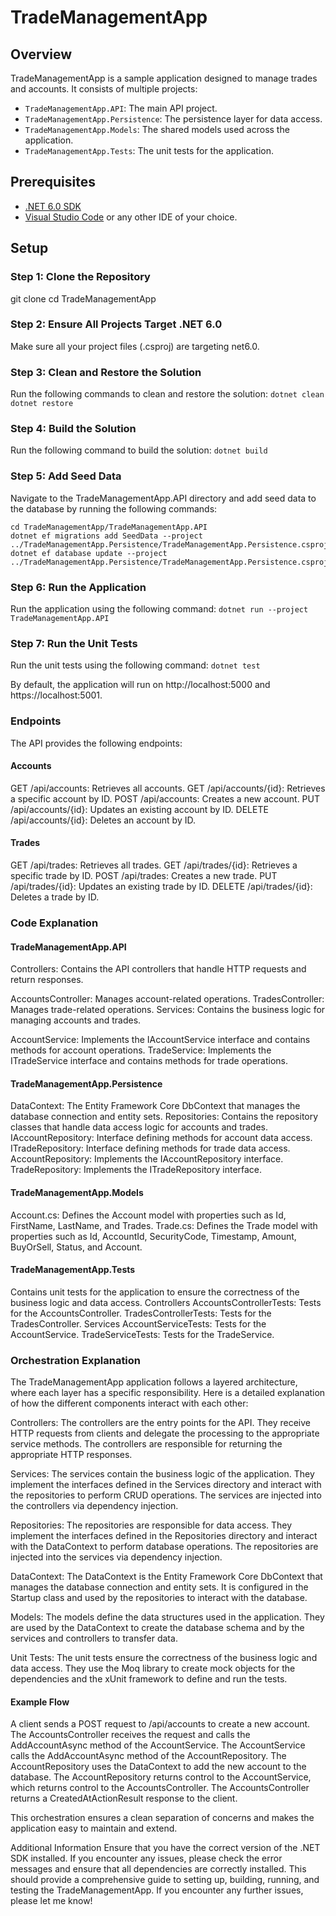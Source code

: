 # TradeManagementApp

## Overview

TradeManagementApp is a sample application designed to manage trades and accounts. It consists of multiple projects:
- `TradeManagementApp.API`: The main API project.
- `TradeManagementApp.Persistence`: The persistence layer for data access.
- `TradeManagementApp.Models`: The shared models used across the application.
- `TradeManagementApp.Tests`: The unit tests for the application.

## Prerequisites

- [.NET 6.0 SDK](https://dotnet.microsoft.com/download/dotnet/6.0)
- [Visual Studio Code](https://code.visualstudio.com/) or any other IDE of your choice.


## Setup

### Step 1: Clone the Repository

git clone <repository-url>
cd TradeManagementApp

### Step 2: Ensure All Projects Target .NET 6.0
Make sure all your project files (.csproj) are targeting net6.0.

### Step 3: Clean and Restore the Solution
Run the following commands to clean and restore the solution:
```dotnet clean dotnet restore```

### Step 4: Build the Solution
Run the following command to build the solution:
```dotnet build```

### Step 5: Add Seed Data
Navigate to the TradeManagementApp.API directory and add seed data to the database by running the following commands:

```
cd TradeManagementApp/TradeManagementApp.API
dotnet ef migrations add SeedData --project ../TradeManagementApp.Persistence/TradeManagementApp.Persistence.csproj
dotnet ef database update --project ../TradeManagementApp.Persistence/TradeManagementApp.Persistence.csproj
```

### Step 6: Run the Application
Run the application using the following command:
```dotnet run --project TradeManagementApp.API```

### Step 7: Run the Unit Tests
Run the unit tests using the following command:
```dotnet test```

By default, the application will run on http://localhost:5000 and https://localhost:5001.

### Endpoints
The API provides the following endpoints:

#### Accounts
GET /api/accounts: Retrieves all accounts.
GET /api/accounts/{id}: Retrieves a specific account by ID.
POST /api/accounts: Creates a new account.
PUT /api/accounts/{id}: Updates an existing account by ID.
DELETE /api/accounts/{id}: Deletes an account by ID.
####  Trades
GET /api/trades: Retrieves all trades.
GET /api/trades/{id}: Retrieves a specific trade by ID.
POST /api/trades: Creates a new trade.
PUT /api/trades/{id}: Updates an existing trade by ID.
DELETE /api/trades/{id}: Deletes a trade by ID.
### Code Explanation

#### TradeManagementApp.API
Controllers: Contains the API controllers that handle HTTP requests and return responses.

AccountsController: Manages account-related operations.
TradesController: Manages trade-related operations.
Services: Contains the business logic for managing accounts and trades.

AccountService: Implements the IAccountService interface and contains methods for account operations.
TradeService: Implements the ITradeService interface and contains methods for trade operations.

####  TradeManagementApp.Persistence
DataContext: The Entity Framework Core DbContext that manages the database connection and entity sets.
Repositories: Contains the repository classes that handle data access logic for accounts and trades.
IAccountRepository: Interface defining methods for account data access.
ITradeRepository: Interface defining methods for trade data access.
AccountRepository: Implements the IAccountRepository interface.
TradeRepository: Implements the ITradeRepository interface.

####  TradeManagementApp.Models
Account.cs: Defines the Account model with properties such as Id, FirstName, LastName, and Trades.
Trade.cs: Defines the Trade model with properties such as Id, AccountId, SecurityCode, Timestamp, Amount, BuyOrSell, Status, and Account.

####  TradeManagementApp.Tests
Contains unit tests for the application to ensure the correctness of the business logic and data access.
Controllers
AccountsControllerTests: Tests for the AccountsController.
TradesControllerTests: Tests for the TradesController.
Services
AccountServiceTests: Tests for the AccountService.
TradeServiceTests: Tests for the TradeService.

### Orchestration Explanation

The TradeManagementApp application follows a layered architecture, where each layer has a specific responsibility. Here is a detailed explanation of how the different components interact with each other:

Controllers: The controllers are the entry points for the API. They receive HTTP requests from clients and delegate the processing to the appropriate service methods. The controllers are responsible for returning the appropriate HTTP responses.

Services: The services contain the business logic of the application. They implement the interfaces defined in the Services directory and interact with the repositories to perform CRUD operations. The services are injected into the controllers via dependency injection.

Repositories: The repositories are responsible for data access. They implement the interfaces defined in the Repositories directory and interact with the DataContext to perform database operations. The repositories are injected into the services via dependency injection.

DataContext: The DataContext is the Entity Framework Core DbContext that manages the database connection and entity sets. It is configured in the Startup class and used by the repositories to interact with the database.

Models: The models define the data structures used in the application. They are used by the DataContext to create the database schema and by the services and controllers to transfer data.

Unit Tests: The unit tests ensure the correctness of the business logic and data access. They use the Moq library to create mock objects for the dependencies and the xUnit framework to define and run the tests.

#### Example Flow
A client sends a POST request to /api/accounts to create a new account.
The AccountsController receives the request and calls the AddAccountAsync method of the AccountService.
The AccountService calls the AddAccountAsync method of the AccountRepository.
The AccountRepository uses the DataContext to add the new account to the database.
The AccountRepository returns control to the AccountService, which returns control to the AccountsController.
The AccountsController returns a CreatedAtActionResult response to the client.

This orchestration ensures a clean separation of concerns and makes the application easy to maintain and extend.


Additional Information
Ensure that you have the correct version of the .NET SDK installed.
If you encounter any issues, please check the error messages and ensure that all dependencies are correctly installed.
This should provide a comprehensive guide to setting up, building, running, and testing the TradeManagementApp. If you encounter any further issues, please let me know!


